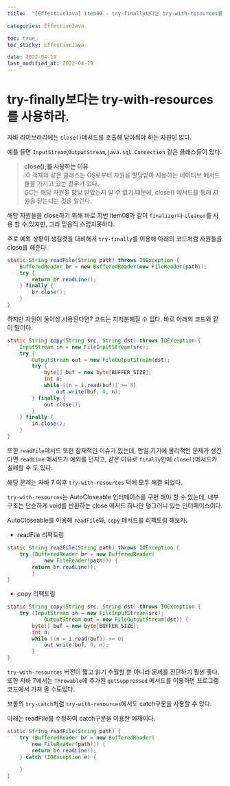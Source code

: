 ```yaml
---
title:  "[EffectiveJava] item09 - try-finally보다는 try-with-resources를 사용하라."

categories: EffectiveJava

toc: true
toc_sticky: EffectiveJava

date: 2022-04-19
last_modified_at: 2022-04-19
---
```


# try-finally보다는 try-with-resources를 사용하라.

자바 라이브러리에는 `close()`메서드를 호출해 닫아줘야 하는 자원이 많다.

예를 들면 `InputStream`,`OutputStream`,`java.sql.Connection` 같은 클래스들이 있다.

> **close();를 사용하는 이유**  
> IO 객체와 같은 클래스는 OS로부터 자원을 할당받아 사용하는 네이티브 메서드들을 가지고 있는 경우가 있다.  
> GC는 해당 자원을 항당 받았는지 알 수 없기 때문에, close() 메서드를 통해 자원을 닫는다는 것을 알린다.

해당 자원들을 close하기 위해 바로 저번 item08과 같이 `finalizer`나 `cleaner`를 사용 할 수 있지만, 그리 믿음직 스럽지못하다.

주로 예외 상황이 생길것을 대비해서 `try-finally`를 이용해 아래의 코드처럼 자원들을 close를 해준다.

```java
static String readFile(String path) throws IOException {
    BufferedReader br = new BufferedReader(new FileReader(path));
    try {
        return br.readLine();
    } finally {
        br.close();    
    }
}
```

하지만 자원이 둘이상 사용된다면? 코드는 지저분해질 수 있다. 바로 아래의 코드와 같이 말이다.

```java
static String copy(String src, String dst) throws IOException {
    InputStream in = new FileInputStream(src);
    try {
        OutputStream out = new FileOutputStream(dst);
        try {
            byte[] buf = new byte[BUFFER_SIZE];
            int n;
            while ((n = i.read(buf)) >= 0)
                out.write(buf, 0, n);
        } finally {
            out.close();            
        }
    } finally {
        in.close();    
    }
}
```

또한 `readFile`메서드 또한 잠재적인 이슈가 있는데, 만일 기기에 물리적인 문제가 생긴다면 `readLine` 메서드가 예외를 던지고, 같은 이유로 `finally`안에 `close()`메서드가 실패할 수 도 있다.

해당 문제는 자바 7 이후 `try-with-resources` 덕에 모두 해결 되었다. 

`try-with-resources`는 AutoCloseable 인터페이스를 구현 해야 할 수 있는데, 내부 구조는 단순하게 void를 반환하는 close 메서드 하나만 덩그러니 있는 인터페이스이다.

AutoCloseable를 이용해 `readFile`와, `copy` 메서드를 리팩토링 해보자.

- readFile 리팩토링

```java
static String readFile(String path) throws IOException {
    try (BufferedReader br = new BufferedReader(
            new FileReader(path))) {
        return br.readLine();
        }
}
```

- copy 리팩토링

```java
static String copy(String src, String dst) throws IOException {
    try (InputStream in = new FileInputStream(src);
            OutputStream out = new FileOutputStream(dst)) {
        byte[] buf = new byte[BUFFER_SIZE];
        int n;
        while ((n = i.read(buf)) >= 0)
            out.write(buf, 0, n);
        }
}
```

`try-with-resources` 버전이 짧고 읽기 수월할 뿐 아니라 문제를 진단하기 훨씬 좋다.  
또한 자바 7에서는 `Throwable`에 추가된 `getSuppressed` 메서드를 이용하면 프로그램 코드에서 가져 올 수도있다.

보통의 `try-catch`처럼 `try-with-resources`에서도 catch구문을 사용할 수 있다.  

아래는 readFile를 수정하여 catch구문을 이용한 예제이다.

```java
static String readFile(String path) {
    try (BufferedReader br = new BufferedReader(
        new FileReader(path))) {
        return br.readLine();
    } catch (IOException e) {
        
    }
}
```